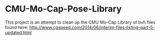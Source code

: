 # CMU-Mo-Cap-Pose-Library
This project is an attempt to clean up the CMU Mo-Cap Library of bvh files found here: http://www.cgspeed.com/2014/06/interim-files-listing-part-5-updated.html
